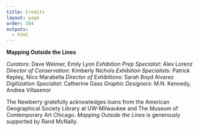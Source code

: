 ```yaml
---
title: Credits
layout: page
order: 504
outputs:
  - html
---
```


**Mapping Outside the Lines** 

*Curators*: Dave Weimer, Emily Lyon
*Exhibition Prep Specialist*: Alex Lorenz
*Director of Conservation*: Kimberly Nichols
*Exhibition Specialists*: Patrick Kepley, Nico Marabella
*Director of Exhibitions*: Sarah Boyd Alvarez
*Digitization Specialist*: Catherine Gass
*Graphic Designers*: M.N. Kennedy, Andrea Villasenor 


The Newberry gratefully acknowledges loans from the American Geographical Society Library at UW-Milwaukee and The Museum of Contemporary Art Chicago. *Mapping Outside the Lines* is generously supported by Rand McNally.




